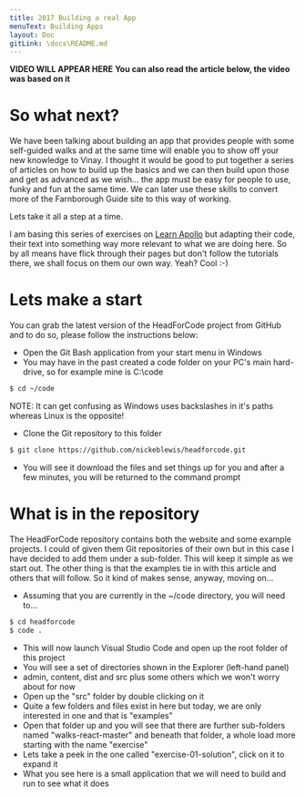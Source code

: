 ```yaml
---
title: 2017 Building a real App
menuText: Building Apps
layout: Doc
gitLink: \docs\README.md
---
```


**VIDEO WILL APPEAR HERE**
**You can also read the article below, the video was based on it**
# So what next?

We have been talking about building an app that provides people with some self-guided walks and at the same time will enable you to show off your new knowledge to Vinay. I thought it would be good to put together a series of articles on how to build up the basics and we can then build upon those and get as advanced as we wish... the app must be easy for people to use, funky and fun at the same time. We can later use these skills to convert more of the Farnborough Guide site to this way of working. 

Lets take it all a step at a time.

I am basing this series of exercises on [Learn Apollo](https://www.learnapollo.com) but adapting their code, their text into something way more relevant to what we are doing here. So by all means have flick through their pages but don't follow the tutorials there, we shall focus on them our own way. Yeah? Cool :-)

# Lets make a start

You can grab the latest version of the HeadForCode project from GitHub and to do so, please follow the instructions below:

* Open the Git Bash application from your start menu in Windows
* You may have in the past created a code folder on your PC's main hard-drive, so for example mine is C:\code

``` bash
$ cd ~/code
```

NOTE: It can get confusing as Windows uses backslashes in it's paths whereas Linux is the opposite!

* Clone the Git repository to this folder

``` bash
$ git clone https://github.com/nickeblewis/headforcode.git
```
* You will see it download the files and set things up for you and after a few minutes, you will be returned to the command prompt

# What is in the repository

The HeadForCode repository contains both the website and some example projects. I could of given them Git repositories of their own but in this case I have decided to add them under a sub-folder. This will keep it simple as we start out. The other thing is that the examples tie in with this article and others that will follow. So it kind of makes sense, anyway, moving on...

* Assuming that you are currently in the ~/code directory, you will need to...

``` bash
$ cd headforcode
$ code .
```

* This will now launch Visual Studio Code and open up the root folder of this project
* You will see a set of directories shown in the Explorer (left-hand panel)
* admin, content, dist and src plus some others which we won't worry about for now
* Open up the "src" folder by double clicking on it
* Quite a few folders and files exist in here but today, we are only interested in one and that is "examples"
* Open that folder up and you will see that there are further sub-folders named "walks-react-master" and beneath that folder, a whole load more starting with the name "exercise"
* Lets take a peek in the one called "exercise-01-solution", click on it to expand it
* What you see here is a small application that we will need to build and run to see what it does






